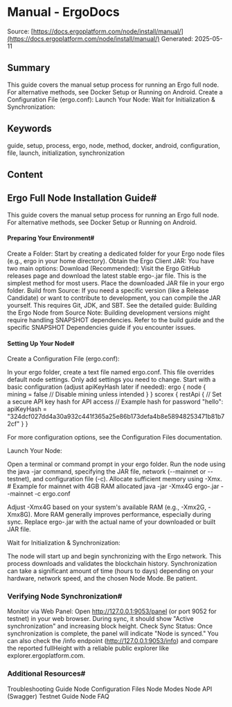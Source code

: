 # Manual - ErgoDocs
Source: [https://docs.ergoplatform.com/node/install/manual/](https://docs.ergoplatform.com/node/install/manual/)
Generated: 2025-05-11

## Summary
This guide covers the manual setup process for running an Ergo full node. For alternative methods, see Docker Setup or Running on Android. Create a Configuration File (ergo.conf): Launch Your Node: Wait for Initialization & Synchronization:

## Keywords
guide, setup, process, ergo, node, method, docker, android, configuration, file, launch, initialization, synchronization

## Content
## Ergo Full Node Installation Guide#
This guide covers the manual setup process for running an Ergo full node. For alternative methods, see Docker Setup or Running on Android.

#### Preparing Your Environment#
Create a Folder: Start by creating a dedicated folder for your Ergo node files (e.g., ergo in your home directory).
Obtain the Ergo Client JAR: You have two main options:
Download (Recommended): Visit the Ergo GitHub releases page and download the latest stable ergo-<version>.jar file. This is the simplest method for most users. Place the downloaded JAR file in your ergo folder.
Build from Source: If you need a specific version (like a Release Candidate) or want to contribute to development, you can compile the JAR yourself. This requires Git, JDK, and SBT.
See the detailed guide: Building the Ergo Node from Source
Note: Building development versions might require handling SNAPSHOT dependencies. Refer to the build guide and the specific SNAPSHOT Dependencies guide if you encounter issues.

#### Setting Up Your Node#
Create a Configuration File (ergo.conf):

In your ergo folder, create a text file named ergo.conf.
This file overrides default node settings. Only add settings you need to change.
Start with a basic configuration (adjust apiKeyHash later if needed):
    ergo {
    node {
        mining = false // Disable mining unless intended
    }
}
scorex {
    restApi {
        // Set a secure API key hash for API access
        // Example hash for password "hello":
        apiKeyHash = "324dcf027dd4a30a932c441f365a25e86b173defa4b8e58948253471b81b72cf" 
    }
}

For more configuration options, see the Configuration Files documentation.



Launch Your Node:

Open a terminal or command prompt in your ergo folder.
Run the node using the java -jar command, specifying the JAR file, network (--mainnet or --testnet), and configuration file (-c). Allocate sufficient memory using -Xmx.
    # Example for mainnet with 4GB RAM allocated
java -jar -Xmx4G ergo-<version>.jar --mainnet -c ergo.conf 

Adjust -Xmx4G based on your system's available RAM (e.g., -Xmx2G, -Xmx8G). More RAM generally improves performance, especially during sync.
Replace ergo-<version>.jar with the actual name of your downloaded or built JAR file.



Wait for Initialization & Synchronization:

The node will start up and begin synchronizing with the Ergo network. This process downloads and validates the blockchain history.
Synchronization can take a significant amount of time (hours to days) depending on your hardware, network speed, and the chosen Node Mode. Be patient.

### Verifying Node Synchronization#
Monitor via Web Panel: Open http://127.0.0.1:9053/panel (or port 9052 for testnet) in your web browser. During sync, it should show "Active synchronization" and increasing block height.
Check Sync Status: Once synchronization is complete, the panel will indicate "Node is synced." You can also check the /info endpoint (http://127.0.0.1:9053/info) and compare the reported fullHeight with a reliable public explorer like explorer.ergoplatform.com.

### Additional Resources#
Troubleshooting Guide
Node Configuration Files
Node Modes
Node API (Swagger)
Testnet Guide
Node FAQ
